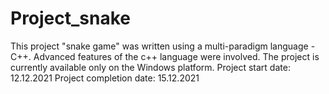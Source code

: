 # Project_snake
This project "snake game" was written using a multi-paradigm language - C++. Advanced features of the c++ language were involved. The project is currently available only on the Windows platform.
                         Project start date: 12.12.2021
                         Project completion date: 15.12.2021